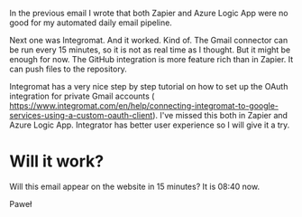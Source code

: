 In the previous email I wrote that both Zapier and Azure Logic App were no
good for my automated daily email pipeline.

Next one was Integromat. And it worked. Kind of. The Gmail connector can be
run every 15 minutes, so it is not as real time as I thought. But it might
be enough for now. The GitHub integration is more feature rich than in
Zapier. It can push files to the repository.

Integromat has a very nice step by step tutorial on how to set up the OAuth
integration for private Gmail accounts (
https://www.integromat.com/en/help/connecting-integromat-to-google-services-using-a-custom-oauth-client).
I've missed this both in Zapier and Azure Logic App. Integrator has better
user experience so I will give it a try.

# Will it work?

Will this email appear on the website in 15 minutes? It is 08:40 now.

Paweł
